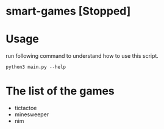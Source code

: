 # smart-games [Stopped]

# Usage

run following command to understand how to use this script.

```
python3 main.py --help
```

# The list of the games 

- tictactoe
- minesweeper
- nim 

